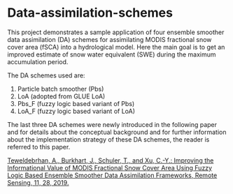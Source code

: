 # Data-assimilation-schemes

This project demonstrates a sample application of four ensemble smoother data assimilation (DA) schemes for assimilating MODIS fractional snow cover area (fSCA) into a hydrological model. Here the main goal is to get an improved estimate of snow water equivalent (SWE) during the maximum accumulation period. 

The DA schemes used are:
 1. Particle batch smoother (Pbs)
 2. LoA (adopted from GLUE LoA)
 3. Pbs_F (fuzzy logic based variant of Pbs)
 4. LoA_F (fuzzy logic based variant of LoA)

The last three DA schemes were newly introduced in the following paper and for details about the conceptual background and for further information about the implementation strategy of these DA schemes, the reader is referred to this paper.

<a href="https://www.mdpi.com/2072-4292/11/1/28">Teweldebrhan, A., Burkhart, J., Schuler, T., and Xu, C.-Y.: Improving the Informational Value of MODIS Fractional Snow Cover Area Using Fuzzy Logic Based Ensemble Smoother Data Assimilation Frameworks, Remote Sensing, 11, 28, 2019. </a>
